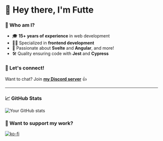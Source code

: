 # 👋 Hey there, I'm Futte

### 🌱 Who am I?

- 🎓 **15+ years of experience** in web development
- 👨‍💻 Specialized in **frontend development**
- 🌈 Passionate about **Svelte** and **Angular**, and more!
- 🛠️ Quality ensuring code with **Jest** and **Cypress**

### 🤝 Let's connect!

Want to chat? Join **[my Discord server](https://discord.gg/R7MMSsZJ8r)** 👍

---

### 📈 GitHub Stats

![Your GitHub stats](https://github-readme-stats.vercel.app/api?username=xFutte&show_icons=true&hide=stars)

### 🙌 Want to support my work?

[![ko-fi](https://ko-fi.com/img/githubbutton_sm.svg)](https://ko-fi.com/F1F2H5T2G)
